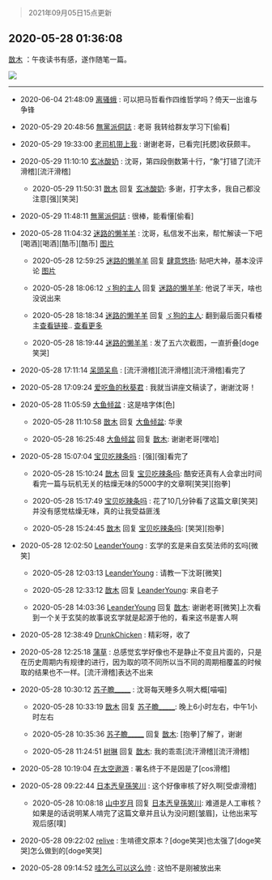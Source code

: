 > 2021年09月05日15点更新
<link rel="stylesheet" href="https://cdn.jsdelivr.net/gh/taotie6/sampleJSON@main/css/photo_show.css">


 ## 2020-05-28 01:36:08 

 [㪚木](https://www.coolapk.com/feed/19139488?shareKey=NDRhN2Q3Mjk0YjM2NjEzMTc1NWE~) ：午夜读书有感，遂作随笔一篇。 

<div class="album">
<img class="img-item" src="http://image.coolapk.com/feed/2020/0528/01/1081091_fdfb5f98_0967_4993@860x9625.jpeg" />
</div>

 ------- 

- 2020-06-04 21:48:09 [离骚蛾](uid=1210920) : 可以把马哲看作四维哲学吗？倚天一出谁与争锋 

- 2020-05-29 20:48:56 [無黨派侗誌](uid=963651) : 老哥    我转给群友学习下[偷看] 

- 2020-05-29 19:33:00 [老司机带上我](uid=1912353) : 谢谢老哥，已看完[托腮]收获颇丰。 

- 2020-05-29 11:10:10 [玄冰酸奶](uid=1931184) : 沈哥，第四段倒数第十行，“象”打错了[流汗滑稽][流汗滑稽] 

    - 2020-05-29 11:50:31 [㪚木](uid=1081091) 回复 [玄冰酸奶](uid=1931184): 多谢，打字太多，我自己都没注意[强][笑哭] 

- 2020-05-29 11:48:11 [無黨派侗誌](uid=963651) : 很棒，能看懂[偷看] 

- 2020-05-28 11:04:32 [迷路的懒羊羊](uid=2943376) : 沈哥，私信发不出来，帮忙解读一下吧[喝酒][喝酒][酷币][酷币] [图片](http://image.coolapk.com/feed/2020/0528/11/2943376_e525d5dc_5063_1257@1356x6116.jpeg)

    - 2020-05-28 12:59:25 [迷路的懒羊羊](uid=2943376) 回复 [肆意悠扬](uid=1097678): 贴吧大神，基本没评论 [图片](http://image.coolapk.com/feed/2020/0528/12/2943376_466d4f7a_1961_6404@1440x3120.jpeg)

    - 2020-05-28 18:06:12 [ゞ狗的主人](uid=927245) 回复 [迷路的懒羊羊](uid=2943376): 他说了半天，啥也没说出来 

    - 2020-05-28 18:18:34 [迷路的懒羊羊](uid=2943376) 回复 [ゞ狗的主人](uid=927245): 翻到最后面只看楼主<a class="feed-link-url" href="http://tieba.baidu.com/p/6587735144?share=9105&amp;fr=share&amp;see_lz=1&amp;sfc=copy&amp;client_type=2&amp;client_version=11.1.8.1&amp;st=1590661044&amp;unique=43AF57ADC63D7D76605BA0C8AC478242" title="http://tieba.baidu.com/p/6587735144?share=9105&amp;fr=share&amp;see_lz=1&amp;sfc=copy&amp;client_type=2&amp;client_version=11.1.8.1&amp;st=1590661044&amp;unique=43AF57ADC63D7D76605BA0C8AC478242" target="_blank" rel="nofollow">查看链接</a>.. <a href="/feed/replyList?id=133846799">查看更多</a> 

    - 2020-05-28 18:19:44 [迷路的懒羊羊](uid=2943376) : 发了五六次截图，一直折叠[doge笑哭] 

- 2020-05-28 17:11:14 [呆頭呆鳥](uid=1738314) : [流汗滑稽][流汗滑稽][流汗滑稽]看完了 

- 2020-05-28 17:09:24 [爱吃鱼的秋葵君](uid=1197189) : 我就当讲座文稿读了，谢谢沈哥！ 

- 2020-05-28 11:05:59 [大鱼倾盆](uid=3577059) : 这是啥字体[色] 

    - 2020-05-28 11:10:58 [㪚木](uid=1081091) 回复 [大鱼倾盆](uid=3577059): 华隶 

    - 2020-05-28 16:25:48 [大鱼倾盆](uid=3577059) 回复 [㪚木](uid=1081091): 谢谢老哥[嘿哈] 

- 2020-05-28 15:07:04 [宝贝吃辣条吗](uid=1179959) : [强][强]看完了 

    - 2020-05-28 15:10:24 [㪚木](uid=1081091) 回复 [宝贝吃辣条吗](uid=1179959): 酷安还真有人会拿出时间看完一篇与玩机无关的枯燥无味的5000字的文章啊[笑哭][抱拳] 

    - 2020-05-28 15:17:49 [宝贝吃辣条吗](uid=1179959) : 花了10几分钟看了这篇文章[笑哭]并没有感觉枯燥无味，真的让我受益匪浅 

    - 2020-05-28 15:24:45 [㪚木](uid=1081091) 回复 [宝贝吃辣条吗](uid=1179959): [笑哭][抱拳] 

- 2020-05-28 12:02:50 [LeanderYoung](uid=3276804) : 玄学的玄是来自玄奘法师的玄吗[微笑] 

    - 2020-05-28 12:03:13 [LeanderYoung](uid=3276804) : 请教一下沈哥[微笑] 

    - 2020-05-28 12:33:12 [㪚木](uid=1081091) 回复 [LeanderYoung](uid=3276804): 来自老子 

    - 2020-05-28 14:03:36 [LeanderYoung](uid=3276804) 回复 [㪚木](uid=1081091): 谢谢老哥[微笑]上次看到一个关于玄奘的故事说玄学就是起源于他的，看来这书是害人啊 

- 2020-05-28 12:38:49 [DrunkChicken](uid=1512379) : 精彩呀，收了 

- 2020-05-28 12:25:18 [蒲草](uid=2173541) : 总感觉玄学好像也不是静止不变且片面的，只是在历史周期内有规律的进行，因为取的项不同所以当不同的周期相覆盖的时候取的结果也不一样。[流汗滑稽]表达不出来 

- 2020-05-28 10:30:12 [苏子瞻_____](uid=793089) : 沈哥每天睡多久啊大概[喵喵] 

    - 2020-05-28 10:33:19 [㪚木](uid=1081091) 回复 [苏子瞻_____](uid=793089): 晚上6小时左右，中午1小时左右 

    - 2020-05-28 10:35:36 [苏子瞻_____](uid=793089) 回复 [㪚木](uid=1081091): [抱拳]了解了，谢谢 

    - 2020-05-28 11:24:51 [树琳](uid=1807052) 回复 [㪚木](uid=1081091): 我的乖乖[流汗滑稽][流汗滑稽] 

- 2020-05-28 10:19:04 [在太空遨游](uid=1105791) : 署名终于不是因是了[cos滑稽] 

- 2020-05-28 09:22:44 [日本兲皇孫笑川](uid=782363) : 这个好像审核了好久啊[受虐滑稽] 

    - 2020-05-28 10:08:18 [山中岁月](uid=2158518) 回复 [日本兲皇孫笑川](uid=782363): 难道是人工审核？如果是的话说明某人啃完了这篇文章并且认为没问题[皱眉]，让他出来写观后感[噗] 

- 2020-05-28 09:22:02 [relive](uid=1401589) : 生啃德文原本？[doge笑哭]也太强了[doge笑哭]怎么做到的[doge笑哭] 

- 2020-05-28 09:14:52 [哇怎么可以这么帅](uid=1299095) : 这怕不是刚被放出来 

